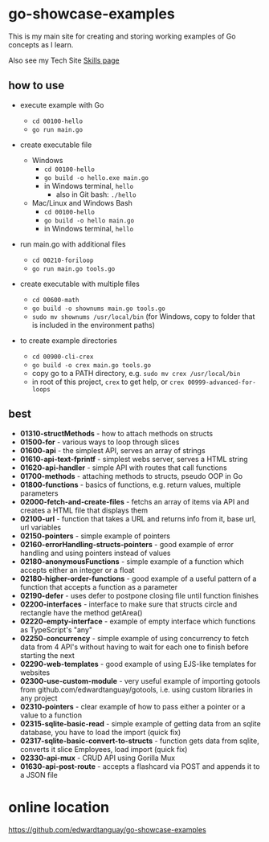 # go-showcase-examples

This is my main site for creating and storing working examples of Go concepts as I learn.

Also see my Tech Site [Skills page](https://tanguay-eu.vercel.app/skills)

## how to use

- execute example with Go
  - `cd 00100-hello`
  - `go run main.go`

- create executable file
  - Windows
    - `cd 00100-hello`
    - `go build -o hello.exe main.go`
    - in Windows terminal, `hello`
      - also in Git bash: `./hello`
  - Mac/Linux and Windows Bash
    - `cd 00100-hello`
    - `go build -o hello main.go`
    - in Windows terminal, `hello`

- run main.go with additional files
  - `cd 00210-foriloop`
  - `go run main.go tools.go`

- create executable with multiple files
  - `cd 00600-math`
  - `go build -o shownums main.go tools.go`
  - `sudo mv shownums /usr/local/bin` (for Windows, copy to folder that is included in the environment paths)

- to create example directories
  - `cd 00900-cli-crex`
  - `go build -o crex main.go tools.go`
  - copy go to a PATH directory, e.g. `sudo mv crex /usr/local/bin`
  - in root of this project, `crex` to get help, or `crex 00999-advanced-for-loops`

## best

- **01310-structMethods** - how to attach methods on structs
- **01500-for** - various ways to loop through slices
- **01600-api** - the simplest API, serves an array of strings
- **01610-api-text-fprintf** - simplest webs server, serves a HTML string
- **01620-api-handler** - simple API with routes that call functions
- **01700-methods** - attaching methods to structs, pseudo OOP in Go
- **01800-functions** - basics of functions, e.g. return values, multiple parameters
- **02000-fetch-and-create-files** - fetchs an array of items via API and creates a HTML file that displays them
- **02100-url** - function that takes a URL and returns info from it, base url, url variables
- **02150-pointers** - simple example of pointers 
- **02160-errorHandling-structs-pointers** - good example of error handling and using pointers instead of values
- **02180-anonymousFunctions** - simple example of a function which accepts either an integer or a float
- **02180-higher-order-functions** - good example of a useful pattern of a function that accepts a function as a parameter
- **02190-defer** - uses defer to postpone closing file until function finishes
- **02200-interfaces** - interface to make sure that structs circle and rectangle have the method getArea()
- **02220-empty-interface** - example of empty interface which functions as TypeScript's "any"
- **02250-concurrency** - simple example of using concurrency to fetch data from 4 API's without having to wait for each one to finish before starting the next
- **02290-web-templates** - good example of using EJS-like templates for websites
- **02300-use-custom-module** - very useful example of importing gotools from github.com/edwardtanguay/gotools, i.e. using custom libraries in any project
- **02310-pointers** - clear example of how to pass either a pointer or a value to a function
- **02315-sqlite-basic-read** - simple example of getting data from an sqlite database, you have to load the import (quick fix)
- **02317-sqlite-basic-convert-to-structs** - function gets data from sqlite, converts it slice Employees, load import (quick fix)
- **02330-api-mux** - CRUD API using Gorilla Mux
- **01630-api-post-route** - accepts a flashcard via POST and appends it to a JSON file

# online location

https://github.com/edwardtanguay/go-showcase-examples 
